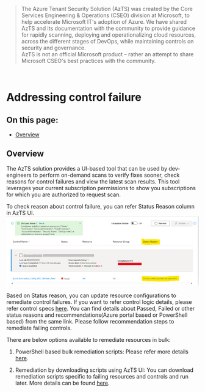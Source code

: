 > The Azure Tenant Security Solution (AzTS) was created by the Core Services Engineering & Operations (CSEO) division at Microsoft, to help accelerate Microsoft IT's adoption of Azure. We have shared AzTS and its documentation with the community to provide guidance for rapidly scanning, deploying and operationalizing cloud resources, across the different stages of DevOps, while maintaining controls on security and governance.
<br>AzTS is not an official Microsoft product – rather an attempt to share Microsoft CSEO's best practices with the community.
<br>

# Addressing control failure

## On this page:

- [Overview](README.md#overview)

## Overview

The AzTS solution provides a UI-based tool that can be used by dev-engineers to perform on-demand scans to verify fixes sooner, check reasons for control failures and view the latest scan results. This tool leverages your current subscription permissions to show you subscriptions for which you are authorized to request scan.

To check reason about control failure, you can refer Status Reason column in AzTS UI.
![StatusReason](../Images/04_AddressingControlFailure_StausReason.png)

Based on Status reason, you can update resource configurations to remediate control failures.
If you want to refer control logic details, please refer control specs [here](../Control%20coverage/README.md/#azure-services-supported-by-azts). You can find details about Passed, Failed or other status reasons and recommendations(Azure portal based or PowerShell based) from the same link. Please follow recommendation steps to remediate failing controls.

There are below options available to remediate resources in bulk:
1. PowerShell based bulk remediation scripts:
Please refer more details [here](../Scripts/RemediationScripts/Readme.md/#overview).

2. Remediation by downloading scripts using AzTS UI:
You can download remediation scripts specific to failing resources and controls and run later. More details can be found [here](/04-Addressing%20control%20failure/RemediationThroughScriptsUsingUI.md/#autoremediation).
